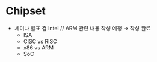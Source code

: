 # Chipset

- 세미나 발표 겸 Intel // ARM 관련 내용 작성 예정 → 작성 완료
  - ISA
  - CISC vs RISC
  - x86 vs ARM
  - SoC